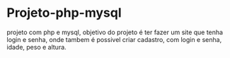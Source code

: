 # Projeto-php-mysql
projeto com php e mysql, objetivo do projeto é ter fazer um site que tenha login e senha, onde tambem é possivel criar cadastro, com login e senha, idade, peso e altura.

